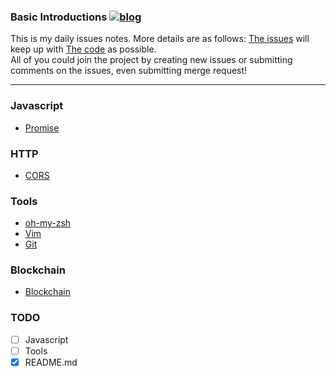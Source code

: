 ### Basic Introductions  [![blog](https://avatars3.githubusercontent.com/u/17020223?s=18&v=4)](https://eyea.github.io/)

This is my daily issues notes. More details are as follows:
[The issues](https://github.com/eyea/DailyIssues/issues) will keep up with [The code](https://github.com/eyea/DailyIssues) as possible.<br>
All of you could join the project by creating new issues or submitting comments on the issues, even submitting merge request!<br>


---

### Javascript
 - [Promise](https://github.com/eyea/DailyIssues/issues/3)

### HTTP
- [CORS](https://github.com/eyea/DailyIssues/issues/5)

### Tools
- [oh-my-zsh](https://github.com/eyea/DailyIssues/issues/2)
- [Vim](https://github.com/eyea/DailyIssues/issues/1)
- [Git](https://github.com/eyea/DailyIssues/issues/4)

### Blockchain
- [Blockchain](https://github.com/eyea/DailyIssues/issues/8)

### TODO
- [ ] Javascript
- [ ] Tools
- [x] README.md
